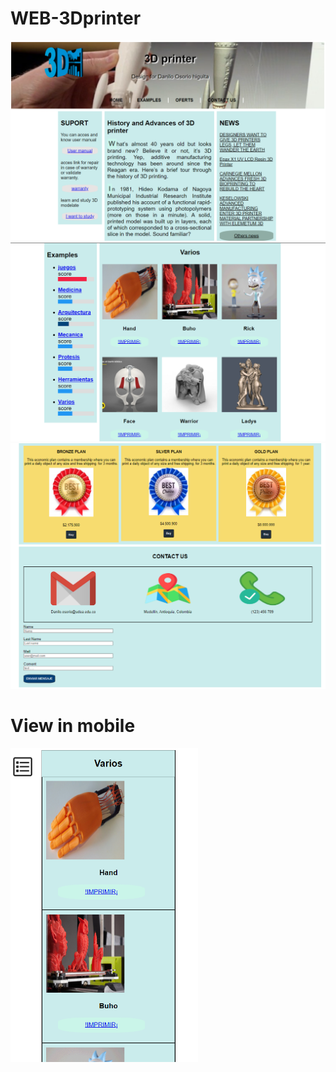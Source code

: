 # WEB-3Dprinter
<img src="https://github.com/daniloosorio/WEB-3Dprinter/blob/main/3Dprinters1.PNG" alt="Captura de Pantalla 1" width="800"/>
<img src="https://github.com/daniloosorio/WEB-3Dprinter/blob/main/3Dprinters2.PNG" alt="Captura de Pantalla 2" width="800"/>
<img src="https://github.com/daniloosorio/WEB-3Dprinter/blob/main/3Dprinters3.PNG" alt="Captura de Pantalla 3" width="800"/>

# View in mobile
<img src="https://github.com/daniloosorio/WEB-3Dprinter/blob/main/3Dprinters4.PNG" alt="Captura de Pantalla 4" width="300"/>

